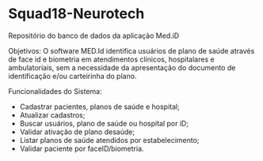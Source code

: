 # Squad18-Neurotech
Repositório do banco de dados da aplicação Med.iD

Objetivos:
O software MED.Id identifica usuários de plano de saúde através de face id e biometria em atendimentos clínicos, hospitalares e ambulatoriais, sem a necessidade da apresentação do documento de identificação e/ou carteirinha do plano.

Funcionalidades do Sistema:
* Cadastrar pacientes, planos de saúde e hospital;
* Atualizar cadastros;
* Buscar usuários, plano de saúde ou hospital por iD;
* Validar ativação de plano desaúde;
* Listar planos de saúde atendidos por estabelecimento;
* Validar paciente por faceID/biometria.
